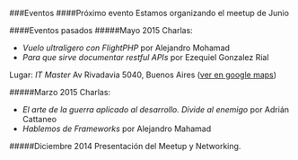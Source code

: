 
###Eventos
####Próximo evento
Estamos organizando el meetup de Junio

####Eventos pasados
#####Mayo 2015
Charlas:
* _Vuelo ultraligero con FlightPHP_ por Alejandro Mohamad
* _Para que sirve documentar restful APIs_ por Ezequiel Gonzalez Rial

Lugar: _IT Master_ Av Rivadavia 5040, Buenos Aires ([ver en google maps](https://www.google.com.ar/maps/place/ITMaster/@-34.618613,-58.436906,17z/data=!3m1!4b1!4m2!3m1!1s0x95bcca46d3871a69:0x69a9cccc85a8e175))

#####Marzo 2015
Charlas:
* _El arte de la guerra aplicado al desarrollo. Divide al enemigo_ por Adrián Cattaneo
* _Hablemos de Frameworks_ por Alejandro Mahamad

#####Diciembre 2014
Presentación del Meetup y Networking.
